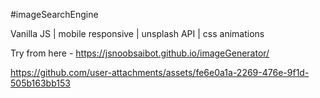 #imageSearchEngine

Vanilla JS | mobile responsive | unsplash API | css animations

Try from here - https://jsnoobsaibot.github.io/imageGenerator/




https://github.com/user-attachments/assets/fe6e0a1a-2269-476e-9f1d-505b163bb153

